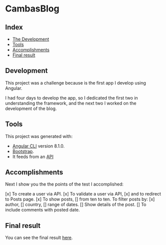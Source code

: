 # CambasBlog

## Index

- [The Development](#development)
- [Tools](#tools)
- [Accomplishments](#accomplishments)
- [Final result](#final-result)

## Development

This project was a challenge because is the first app I develop using Angular. 

I had four days to develop the app, so I dedicated the first two in understanding the framework, and the next two I worked on the development of the blog.

## Tools

This project was generated with:

- [Angular CLI](https://github.com/angular/angular-cli) version 8.1.0.
- [Bootstrap](https://getbootstrap.com).
- It feeds from an [API](http://3.14.129.214:3000/)

## Accomplishments

Next I show you the the points of the test I accomplished:

[x] To create a user via API.
[x] To validate a user via API,
[x] and to redirect to Posts page.
[x] To show posts,
[] from ten to ten.
To filter posts by:
[x] author,
[] country,
[] range of dates.
[] Show details of the post.
[] To include comments with posted date.

## Final result

You can see the final result [here](https://cambasblog.firebaseapp.com/search).
